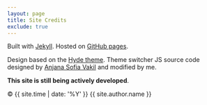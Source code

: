 ```yaml
---
layout: page
title: Site Credits
exclude: true
---
```


Built with [Jekyll](https://jekyllrb.com/). Hosted on [GitHub pages](https://pages.github.com/).

Design based on the [Hyde theme](https://hyde.getpoole.com/). Theme switcher JS source code designed by [Anjana Sofia Vakil](https://github.com/vakila) and modified by me.

**This site is still being actively developed**.

© {{ site.time | date: '%Y' }} {{ site.author.name }}
